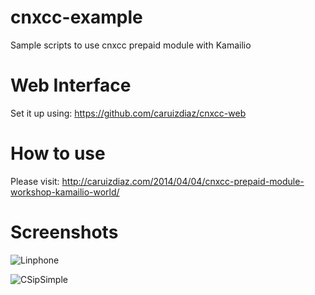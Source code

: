 cnxcc-example
=============

Sample scripts to use cnxcc prepaid module with Kamailio

Web Interface
=============

Set it up using: https://github.com/caruizdiaz/cnxcc-web

How to use
=============
Please visit: 
http://caruizdiaz.com/2014/04/04/cnxcc-prepaid-module-workshop-kamailio-world/

Screenshots
=============
![Linphone](http://caruizdiaz.com/wp-content/uploads/2014/04/linphone-cnxcc.png)


![CSipSimple](http://caruizdiaz.com/wp-content/uploads/2014/04/cnxcc-csipsimple.png)

